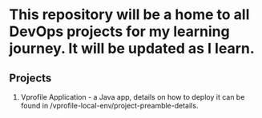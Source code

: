 # This repository will be a home to all DevOps projects for my learning journey. It will be updated as I learn.

## Projects

1. Vprofile Application - a Java app, details on how to deploy it can be found in /vprofile-local-env/project-preamble-details.
